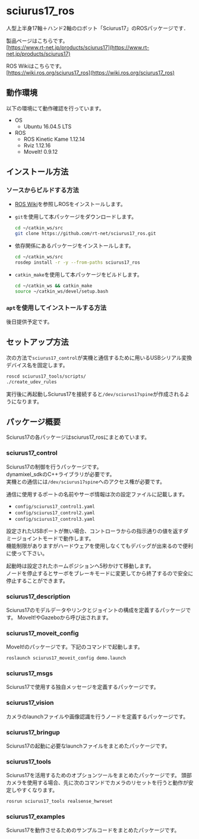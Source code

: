 sciurus17_ros
====
人型上半身17軸＋ハンド2軸のロボット「Sciurus17」のROSパッケージです．   

製品ページはこちらです。  
[https://www.rt-net.jp/products/sciurus17](https://www.rt-net.jp/products/sciurus17)

ROS Wikiはこちらです。  
[https://wiki.ros.org/sciurus17_ros](https://wiki.ros.org/sciurus17_ros)

## 動作環境

以下の環境にて動作確認を行っています。

- OS
  - Ubuntu 16.04.5 LTS
- ROS
  - ROS Kinetic Kame 1.12.14
  - Rviz 1.12.16
  - MoveIt! 0.9.12
## インストール方法

### ソースからビルドする方法

- [ROS Wiki](http://wiki.ros.org/ja/kinetic/Installation/Ubuntu)を参照しROSをインストールします。

- `git`を使用して本パッケージをダウンロードします。

  ```bash
  cd ~/catkin_ws/src
  git clone https://github.com/rt-net/sciurus17_ros.git
  ```

- 依存関係にあるパッケージをインストールします。

  ```bash
  cd ~/catkin_ws/src
  rosdep install -r -y --from-paths sciurus17_ros
  ```

- `catkin_make`を使用して本パッケージをビルドします。

  ```bash
  cd ~/catkin_ws && catkin_make
  source ~/catkin_ws/devel/setup.bash
  ```

### `apt`を使用してインストールする方法

後日提供予定です。

## セットアップ方法

次の方法で`sciurus17_control`が実機と通信するために用いるUSBシリアル変換デバイス名を固定します。

```bash
roscd sciurus17_tools/scripts/
./create_udev_rules
```

実行後に再起動しSciurus17を接続すると`/dev/sciurus17spine`が作成されるようになります。

## パッケージ概要

Sciurus17の各パッケージはsciurus17_rosにまとめています。  

### sciurus17_control
Sciurus17の制御を行うパッケージです。  
dynamixel_sdkのC++ライブラリが必要です。  
実機との通信には`/dev/sciurus17spine`へのアクセス権が必要です。

通信に使用するポートの名前やサーボ情報は次の設定ファイルに記載します。  

- `config/sciurus17_control1.yaml`
- `config/sciurus17_control2.yaml`
- `config/sciurus17_control3.yaml`

設定されたUSBポートが無い場合、コントローラからの指示通りの値を返すダミージョイントモードで動作します。  
機能制限がありますがハードウェアを使用しなくてもデバッグが出来るので便利に使って下さい。  

起動時は設定されたホームポジションへ5秒かけて移動します。  
ノードを停止するとサーボをブレーキモードに変更してから終了するので安全に停止することができます。  

### sciurus17_description

Sciurus17のモデルデータやリンクとジョイントの構成を定義するパッケージです。
MoveIt!やGazeboから呼び出されます。

### sciurus17_moveit_config

MoveIt!のパッケージです。下記のコマンドで起動します。

```bash
roslaunch sciurus17_moveit_config demo.launch
```

### sciurus17_msgs

Sciurus17で使用する独自メッセージを定義するパッケージです。

### sciurus17_vision

カメラのlaunchファイルや画像認識を行うノードを定義するパッケージです。

### sciurus17_bringup

Sciurus17の起動に必要なlaunchファイルをまとめたパッケージです。

### sciurus17_tools

Sciurus17を活用するためのオプションツールをまとめたパッケージです。
頭部カメラを使用する場合、先に次のコマンドでカメラのリセットを行うと動作が安定しやすくなります。

```bash
rosrun sciurus17_tools realsense_hwreset
```

### sciurus17_examples

Sciurus17を動作させるためのサンプルコードをまとめたパッケージです。
